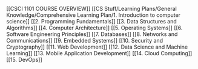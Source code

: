 [[CSCI 1101 COURSE OVERVIEW]]
[[CS Stuff/Learning Plans/General Knowledge/Comprehensive Learning Plan/1. Introduction to computer science]]
[[2. Programming Fundamentals]]
[[3. Data Structures and Algorithms]]
[[4. Computer Architecture]]
[[5. Operating Systems]]
[[6. Software Engineering Principles]]
[[7. Databases]]
[[8. Networks and Communications]]
[[9. Embedded Systems]]
[[10. Security and Cryptography]]
[[11. Web Development]]
[[12. Data Science and Machine Learning]]
[[13. Mobile Application Development]]
[[14. Cloud Computing]]
[[15. DevOps]]

